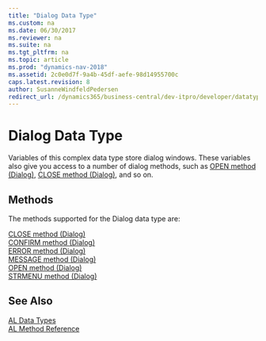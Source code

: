 ```yaml
---
title: "Dialog Data Type"
ms.custom: na
ms.date: 06/30/2017
ms.reviewer: na
ms.suite: na
ms.tgt_pltfrm: na
ms.topic: article
ms.prod: "dynamics-nav-2018"
ms.assetid: 2c0e0d7f-9a4b-45df-aefe-98d14955700c
caps.latest.revision: 8
author: SusanneWindfeldPedersen
redirect_url: /dynamics365/business-central/dev-itpro/developer/datatypes/devenv-al-data-types
---
```

# Dialog Data Type
Variables of this complex data type store dialog windows. These variables also give you access to a number of dialog methods, such as [OPEN method (Dialog)](../methods/devenv-open-method-dialog.md), [CLOSE method (Dialog)](../methods/devenv-close-method-dialog.md), and so on.  
  
## Methods  
The methods supported for the Dialog data type are:

[CLOSE method (Dialog)](../methods/devenv-close-method-dialog.md)  
[CONFIRM method (Dialog)](../methods/devenv-confirm-method-dialog.md)  
[ERROR method (Dialog)](../methods/devenv-error-method-dialog.md)  
[MESSAGE method (Dialog)](../methods/devenv-message-method-dialog.md)  
[OPEN method (Dialog)](../methods/devenv-open-method-dialog.md)  
[STRMENU method (Dialog)](../methods/devenv-strmenu-method-dialog.md)  
<!--[UPDATE method (Dialog)](../articles/devenv-methods-not-supported/devenv-update-method-dialog.md) --> 

## See Also
[AL Data Types](devenv-al-data-types.md)  
[AL Method Reference](../methods/devenv-al-method-reference.md)  